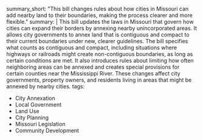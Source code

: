 summary_short: "This bill changes rules about how cities in Missouri can add nearby land to their boundaries, making the process clearer and more flexible."
summary: |
  This bill updates the laws in Missouri that govern how cities can expand their borders by annexing nearby unincorporated areas. It allows city governments to annex land that is contiguous and compact to their current boundaries under new, clearer guidelines. The bill specifies what counts as contiguous and compact, including situations where highways or railroads might create non-contiguous boundaries, as long as certain conditions are met. It also introduces rules about limiting how often neighboring areas can be annexed and creates special provisions for certain counties near the Mississippi River. These changes affect city governments, property owners, and residents living in areas that might be annexed by nearby cities.
tags:
  - City Annexation
  - Local Government
  - Land Use
  - City Planning
  - Missouri Legislation
  - Community Development
